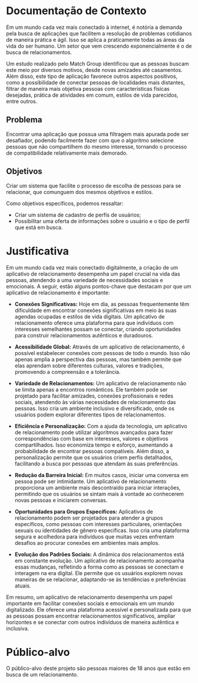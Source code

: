 # Documentação de Contexto

Em um mundo cada vez mais conectado à internet, é notória a demanda pela busca de aplicações que facilitem a resolução de problemas cotidianos de maneira prática e ágil. Isso se aplica a praticamente todas as áreas da vida do ser humano. Um setor que vem crescendo exponencialmente é o de busca de relacionamentos.

Um estudo realizado pelo Match Group identificou que as pessoas buscam este meio por diversos motivos, desde novas amizades até casamentos. Além disso, este tipo de aplicação favorece outros aspectos positivos, como a possibilidade de conectar pessoas de localidades mais distantes, filtrar de maneira mais objetiva pessoas com características físicas desejadas, prática de atividades em comum, estilos de vida parecidos, entre outros.

## Problema

Encontrar uma aplicação que possua uma filtragem mais apurada pode ser desafiador, podendo facilmente fazer com que o algoritmo selecione pessoas que não compartilhem do mesmo interesse, tornando o processo de compatibilidade relativamente mais demorado.

## Objetivos

Criar um sistema que facilite o processo de escolha de pessoas para se relacionar, que comunguem dos mesmos objetivos e estilos.

Como objetivos específicos, podemos ressaltar:
- Criar um sistema de cadastro de perfis de usuários;
- Possibilitar uma oferta de informações sobre o usuário e o tipo de perfil que está em busca.

# Justificativa

Em um mundo cada vez mais conectado digitalmente, a criação de um aplicativo de relacionamento desempenha um papel crucial na vida das pessoas, atendendo a uma variedade de necessidades sociais e emocionais. A seguir, estão alguns pontos-chave que destacam por que um aplicativo de relacionamento é importante:

- **Conexões Significativas:** Hoje em dia, as pessoas frequentemente têm dificuldade em encontrar conexões significativas em meio às suas agendas ocupadas e estilos de vida digitais. Um aplicativo de relacionamento oferece uma plataforma para que indivíduos com interesses semelhantes possam se conectar, criando oportunidades para construir relacionamentos autênticos e duradouros.

- **Acessibilidade Global:** Através de um aplicativo de relacionamento, é possível estabelecer conexões com pessoas de todo o mundo. Isso não apenas amplia a perspectiva das pessoas, mas também permite que elas aprendam sobre diferentes culturas, valores e tradições, promovendo a compreensão e a tolerância.

- **Variedade de Relacionamentos:** Um aplicativo de relacionamento não se limita apenas a encontros românticos. Ele também pode ser projetado para facilitar amizades, conexões profissionais e redes sociais, atendendo às várias necessidades de relacionamento das pessoas. Isso cria um ambiente inclusivo e diversificado, onde os usuários podem explorar diferentes tipos de relacionamentos.

- **Eficiência e Personalização:** Com a ajuda da tecnologia, um aplicativo de relacionamento pode utilizar algoritmos avançados para fazer correspondências com base em interesses, valores e objetivos compartilhados. Isso economiza tempo e esforço, aumentando a probabilidade de encontrar pessoas compatíveis. Além disso, a personalização permite que os usuários criem perfis detalhados, facilitando a busca por pessoas que atendam às suas preferências.

- **Redução da Barreira Inicial:** Em muitos casos, iniciar uma conversa em pessoa pode ser intimidante. Um aplicativo de relacionamento proporciona um ambiente mais descontraído para iniciar interações, permitindo que os usuários se sintam mais à vontade ao conhecerem novas pessoas e iniciarem conversas.

- **Oportunidades para Grupos Específicos:** Aplicativos de relacionamento podem ser projetados para atender a grupos específicos, como pessoas com interesses particulares, orientações sexuais ou identidades de gênero específicas. Isso cria uma plataforma segura e acolhedora para indivíduos que muitas vezes enfrentam desafios ao procurar conexões em ambientes mais amplos.

- **Evolução dos Padrões Sociais:** A dinâmica dos relacionamentos está em constante evolução. Um aplicativo de relacionamento acompanha essas mudanças, refletindo a forma como as pessoas se conectam e interagem na era digital. Ele permite que os usuários explorem novas maneiras de se relacionar, adaptando-se às tendências e preferências atuais.

Em resumo, um aplicativo de relacionamento desempenha um papel importante em facilitar conexões sociais e emocionais em um mundo digitalizado. Ele oferece uma plataforma acessível e personalizada para que as pessoas possam encontrar relacionamentos significativos, ampliar horizontes e se conectar com outros indivíduos de maneira autêntica e inclusiva.


# Público-alvo

O público-alvo deste projeto são pessoas maiores de 18 anos que estão em busca de um relacionamento. 
